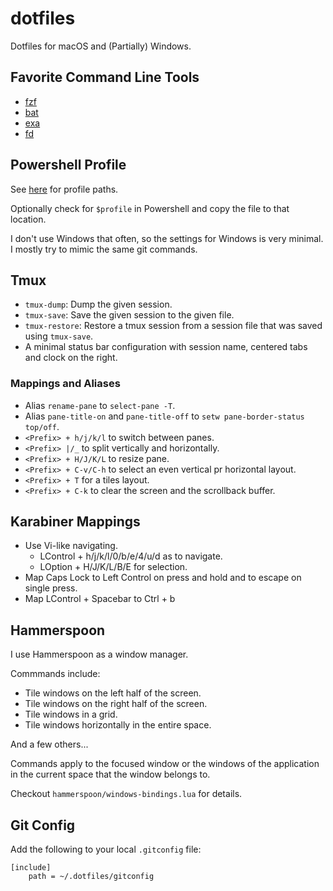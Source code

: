 # dotfiles

Dotfiles for macOS and (Partially) Windows.

## Favorite Command Line Tools

- [fzf](https://github.com/junegunn/fzf)
- [bat](https://github.com/sharkdp/bat)
- [exa](https://the.exa.website/)
- [fd](https://github.com/sharkdp/fd)

## Powershell Profile

See [here](https://blogs.technet.microsoft.com/heyscriptingguy/2012/05/21/understanding-the-six-powershell-profiles/) for profile paths.

Optionally check for `$profile` in Powershell and copy the file to that location.

I don't use Windows that often, so the settings for Windows is very minimal.
I mostly try to mimic the same git commands.

## Tmux

- `tmux-dump`: Dump the given session.
- `tmux-save`: Save the given session to the given file.
- `tmux-restore`: Restore a tmux session from a session file that was saved
using `tmux-save`.
- A minimal status bar configuration with session name, centered tabs and clock
on the right.

### Mappings and Aliases

- Alias `rename-pane` to `select-pane -T`.
- Alias `pane-title-on` and `pane-title-off` to `setw pane-border-status top/off`.
- `<Prefix> + h/j/k/l` to switch between panes.
- `<Prefix> |/_` to split vertically and horizontally.
- `<Prefix> + H/J/K/L` to resize pane.
- `<Prefix> + C-v/C-h` to select an even vertical pr horizontal layout.
- `<Prefix> + T` for a tiles layout.
- `<Prefix> + C-k` to clear the screen and the scrollback buffer.

## Karabiner Mappings

- Use Vi-like navigating.
    + LControl + h/j/k/l/0/b/e/4/u/d as to navigate.
    + LOption + H/J/K/L/B/E for selection.
- Map Caps Lock to Left Control on press and hold and to escape on single
  press.
- Map LControl + Spacebar to Ctrl + b

## Hammerspoon

I use Hammerspoon as a window manager.

Commmands include:

+ Tile windows on the left half of the screen.
+ Tile windows on the right half of the screen.
+ Tile windows in a grid.
+ Tile windows horizontally in the entire space.

And a few others...

Commands apply to the focused window or the windows of the application in the
current space that the window belongs to.

Checkout `hammerspoon/windows-bindings.lua` for details.

## Git Config

Add the following to your local `.gitconfig` file:

```gitconfig
[include]
    path = ~/.dotfiles/gitconfig
```
